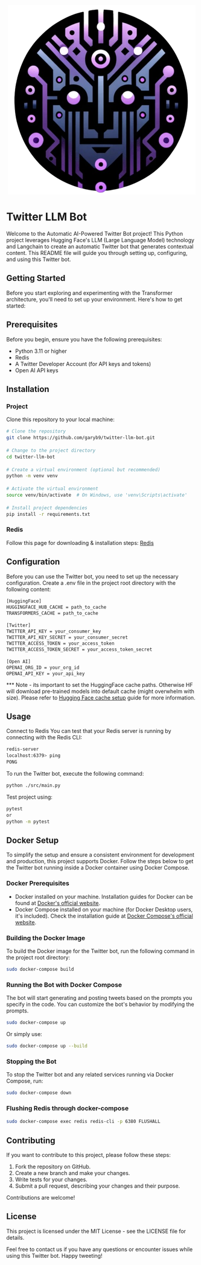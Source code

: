 <div align="center">
  <img src="./data/logo.png" alt="Logo" title="Decepticon">
</div>

# Twitter LLM Bot

Welcome to the Automatic AI-Powered Twitter Bot project!
This Python project leverages Hugging Face's LLM (Large Language Model) technology and Langchain to create an automatic Twitter bot that generates contextual content.
This README file will guide you through setting up, configuring, and using this Twitter bot.

## Getting Started

Before you start exploring and experimenting with the Transformer architecture, you'll need to set up your environment. Here's how to get started:

## Prerequisites

Before you begin, ensure you have the following prerequisites:

- Python 3.11 or higher
- Redis
- A Twitter Developer Account (for API keys and tokens)
- Open AI API keys

## Installation

### Project

Clone this repository to your local machine:

```bash
# Clone the repository
git clone https://github.com/garyb9/twitter-llm-bot.git

# Change to the project directory
cd twitter-llm-bot

# Create a virtual environment (optional but recommended)
python -m venv venv

# Activate the virtual environment
source venv/bin/activate  # On Windows, use 'venv\Scripts\activate'

# Install project dependencies
pip install -r requirements.txt
```

### Redis

Follow this page for downloading & installation steps:
[Redis](https://redis.io/docs/install/install-redis/)

## Configuration

Before you can use the Twitter bot, you need to set up the necessary configuration. Create a .env file in the project root directory with the following content:

```.env
[HuggingFace]
HUGGINGFACE_HUB_CACHE = path_to_cache
TRANSFORMERS_CACHE = path_to_cache

[Twitter]
TWITTER_API_KEY = your_consumer_key
TWITTER_API_KEY_SECRET = your_consumer_secret
TWITTER_ACCESS_TOKEN = your_access_token
TWITTER_ACCESS_TOKEN_SECRET = your_access_token_secret

[Open AI]
OPENAI_ORG_ID = your_org_id
OPENAI_API_KEY = your_api_key
```

*** Note - its important to set the HuggingFace cache paths. Otherwise HF will download pre-trained models into default cache (might overwhelm with size).
Please refer to [Hugging Face cache setup](https://huggingface.co/docs/transformers/installation#cache-setup) guide for more information.

## Usage

Connect to Redis
You can test that your Redis server is running by connecting with the Redis CLI:

```bash
redis-server 
localhost:6379> ping
PONG
```

To run the Twitter bot, execute the following command:

```bash
python ./src/main.py
```

Test project using:

```bash
pytest
or
python -m pytest
```

## Docker Setup

To simplify the setup and ensure a consistent environment for development and production, this project supports Docker. Follow the steps below to get the Twitter bot running inside a Docker container using Docker Compose.

### Docker Prerequisites

- Docker installed on your machine. Installation guides for Docker can be found at [Docker's official website](https://docs.docker.com/get-docker/).
- Docker Compose installed on your machine (for Docker Desktop users, it's included). Check the installation guide at [Docker Compose's official website](https://docs.docker.com/compose/install/).

### Building the Docker Image

To build the Docker image for the Twitter bot, run the following command in the project root directory:

```bash
sudo docker-compose build
```

### Running the Bot with Docker Compose

The bot will start generating and posting tweets based on the prompts you specify in the code. You can customize the bot's behavior by modifying the prompts.

```bash
sudo docker-compose up
```

Or simply use:

```bash
sudo docker-compose up --build
```

### Stopping the Bot

To stop the Twitter bot and any related services running via Docker Compose, run:

```bash
sudo docker-compose down
```

### Flushing Redis through docker-compose

```bash
sudo docker-compose exec redis redis-cli -p 6380 FLUSHALL
```

## Contributing

If you want to contribute to this project, please follow these steps:

1. Fork the repository on GitHub.
2. Create a new branch and make your changes.
3. Write tests for your changes.
4. Submit a pull request, describing your changes and their purpose.

Contributions are welcome!

## License

This project is licensed under the MIT License - see the LICENSE file for details.

Feel free to contact us if you have any questions or encounter issues while using this Twitter bot. Happy tweeting!
